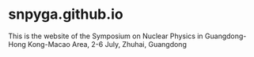 # snpyga.github.io

This is the website of the Symposium on Nuclear Physics in Guangdong-Hong Kong-Macao Area, 2-6 July, Zhuhai, Guangdong
